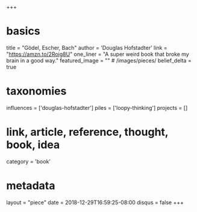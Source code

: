 +++
# basics
title     		 = "Gödel, Escher, Bach"
author    		 = 'Douglas Hofstadter'
link      		 = "https://amzn.to/2Roig8U"
one_liner 		 = "A super weird book that broke my brain in a good way."
featured_image = "" # /images/pieces/
belief_delta	 = true

# taxonomies
influences		 = ['douglas-hofstadter']
piles     		 = ['loopy-thinking']
projects			 = []

# link, article, reference, thought, book, idea
category  		 = 'book' 

# metadata
layout	    	 = "piece"
date      		 = 2018-12-29T16:59:25-08:00
disqus    		 = false
+++

